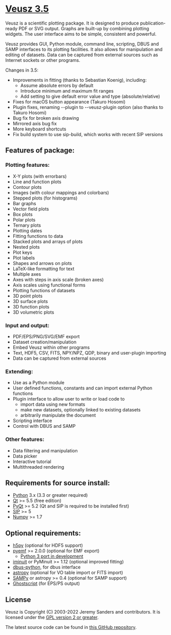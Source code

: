 # [Veusz 3.5](https://veusz.github.io)

Veusz is a scientific plotting package.  It is designed to produce
publication-ready PDF or SVG output. Graphs are built-up by combining
plotting widgets. The user interface aims to be simple, consistent and
powerful.

Veusz provides GUI, Python module, command line, scripting, DBUS and
SAMP interfaces to its plotting facilities. It also allows for
manipulation and editing of datasets. Data can be captured from
external sources such as Internet sockets or other programs.

Changes in 3.5:
  * Improvements in fitting (thanks to Sebastian Koenig), including:
    - Assume absolute errors by default
    - Introduce minimum and maximum fit ranges
    - Add setting to give default error value and type (absolute/relative)
  * Fixes for macOS button appearance (Takuro Hosomi)
  * Plugin fixes, renaming --plugin to --veusz-plugin option
    (also thanks to Takuro Hosomi)
  * Bug fix for broken axis drawing
  * Mirrored axis bug fix
  * More keyboard shortcuts
  * Fix build system to use sip-build, which works with recent SIP versions

## Features of package:

### Plotting features:
  * X-Y plots (with errorbars)
  * Line and function plots
  * Contour plots
  * Images (with colour mappings and colorbars)
  * Stepped plots (for histograms)
  * Bar graphs
  * Vector field plots
  * Box plots
  * Polar plots
  * Ternary plots
  * Plotting dates
  * Fitting functions to data
  * Stacked plots and arrays of plots
  * Nested plots
  * Plot keys
  * Plot labels
  * Shapes and arrows on plots
  * LaTeX-like formatting for text
  * Multiple axes
  * Axes with steps in axis scale (broken axes)
  * Axis scales using functional forms
  * Plotting functions of datasets
  * 3D point plots
  * 3D surface plots
  * 3D function plots
  * 3D volumetric plots

### Input and output:
  * PDF/EPS/PNG/SVG/EMF export
  * Dataset creation/manipulation
  * Embed Veusz within other programs
  * Text, HDF5, CSV, FITS, NPY/NPZ, QDP, binary and user-plugin importing
  * Data can be captured from external sources

### Extending:
  * Use as a Python module
  * User defined functions, constants and can import external Python functions
  * Plugin interface to allow user to write or load code to
    - import data using new formats
    - make new datasets, optionally linked to existing datasets
    - arbitrarily manipulate the document
  * Scripting interface
  * Control with DBUS and SAMP

### Other features:
  * Data filtering and manipulation
  * Data picker
  * Interactive tutorial
  * Multithreaded rendering

## Requirements for source install:
  * [Python](https://www.python.org/) 3.x (3.3 or greater required)
  * [Qt](https://www.qt.io/) >= 5.5 (free edition)
  * [PyQt](http://www.riverbankcomputing.co.uk/software/pyqt/) >= 5.2  (Qt and SIP is required to be installed first)
  * [SIP](http://www.riverbankcomputing.co.uk/software/sip/) >= 5
  * [Numpy](http://numpy.scipy.org/) >= 1.7

## Optional requirements:
* [h5py](https://www.h5py.org/) (optional for HDF5 support)
* [pyemf](http://pyemf.sourceforge.net/) >= 2.0.0 (optional for EMF export)
  - [Python 3 port in development](https://github.com/jeremysanders/pyemf)
* [iminuit](https://github.com/scikit-hep/iminuit) or PyMinuit >= 1.12 (optional improved fitting)
* [dbus-python](https://dbus.freedesktop.org/doc/dbus-python/), for dbus interface
* [astropy](https://www.astropy.org/) (optional for VO table import or FITS import)
* [SAMPy](https://pypi.python.org/pypi/sampy/) or astropy >= 0.4 (optional for SAMP support)
* [Ghostscript](https://www.ghostscript.com/) (for EPS/PS output)

## License
Veusz is Copyright (C) 2003-2022 Jeremy Sanders
 and contributors. It is licensed under the [GPL version 2 or greater](https://www.gnu.org/licenses/old-licenses/gpl-2.0.en.html).

The latest source code can be found in [this GitHub repository](https://github.com/veusz/veusz).

